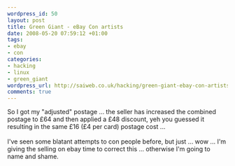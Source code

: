 ```yaml
--- 
wordpress_id: 50
layout: post
title: Green Giant - eBay Con artists
date: 2008-05-20 07:59:12 +01:00
tags: 
- ebay
- con
categories: 
- hacking
- linux
- green_giant
wordpress_url: http://saiweb.co.uk/hacking/green-giant-ebay-con-artists
comments: true
---
```

<div style=''>So I got my "adjusted" postage ... the seller has increased the
combined postage to £64 and then applied a £48 discount, yeh you
guessed it resulting in the same £16 (£4 per card) postage cost ...<br /><br />I've
seen some blatant attempts to con people before, but just ... wow ...
I'm giving the selling on ebay time to correct this ... otherwise I'm
going to name and shame.<br /></div>
